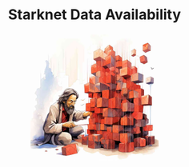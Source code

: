 <div align="center">
    <h1>Starknet Data Availability</h1>
    <img src="assets/DAtoshi.jpg" height="256">
    <br>
</div>
